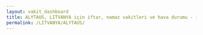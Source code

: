 ```yaml
---
layout: vakit_dashboard
title: ALYTAUS, LITVANYA için iftar, namaz vakitleri ve hava durumu - ilçe/eyalet seç
permalink: /LITVANYA/ALYTAUS/
---
```


<script type="text/javascript">
  var GLOBAL_COUNTRY = 'LITVANYA';
  var GLOBAL_CITY = 'ALYTAUS';
  var GLOBAL_STATE = '';
  var lat = 72;
  var lon = 21;
</script>
